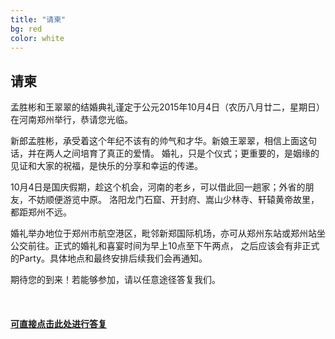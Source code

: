 ```yaml
---
title: "请柬"
bg: red
color: white
---
```


## 请柬

<p>孟胜彬和王翠翠的结婚典礼谨定于公元2015年10月4日（农历八月廿二，星期日）在河南郑州举行，恭请您光临。</p>
<p>新郎孟胜彬，承受着这个年纪不该有的帅气和才华。新娘王翠翠，相信上面这句话，并在两人之间培育了真正的爱情。
婚礼，只是个仪式；更重要的，是姻缘的见证和大家的祝福，是快乐的分享和幸运的传递。</p>
<p>10月4日是国庆假期，趁这个机会，河南的老乡，可以借此回一趟家；外省的朋友，不妨顺便游览中原。
洛阳龙门石窟、开封府、嵩山少林寺、轩辕黄帝故里，都距郑州不远。</p>
<p>婚礼举办地位于郑州市航空港区，毗邻新郑国际机场，亦可从郑州东站或郑州站坐公交前往。正式的婚礼和喜宴时间为早上10点至下午两点，
之后应该会有非正式的Party。具体地点和最终安排后续我们会再通知。</p>
<p>期待您的到来！若能够参加，请以任意途径答复我们。</p>
<br>

<div class="center">
<h4><a href="https://www.sojump.com/jq/5617491.aspx" target="blank">可直接点击此处进行答复</a></h4>
</div>